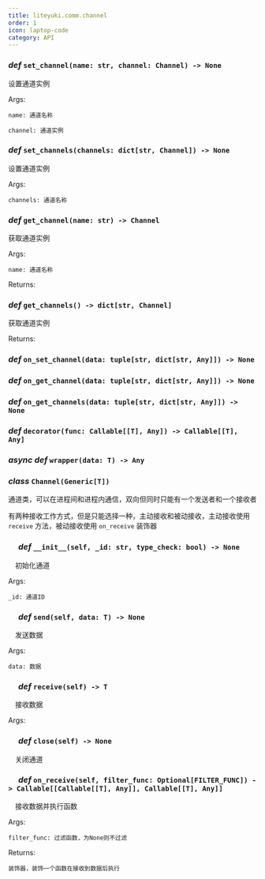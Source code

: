 ```yaml
---
title: liteyuki.comm.channel
order: 1
icon: laptop-code
category: API
---
```


### ***def*** `set_channel(name: str, channel: Channel) -> None`

设置通道实例

Args:

    name: 通道名称

    channel: 通道实例

### ***def*** `set_channels(channels: dict[str, Channel]) -> None`

设置通道实例

Args:

    channels: 通道名称

### ***def*** `get_channel(name: str) -> Channel`

获取通道实例

Args:

    name: 通道名称

Returns:

### ***def*** `get_channels() -> dict[str, Channel]`

获取通道实例

Returns:

### ***def*** `on_set_channel(data: tuple[str, dict[str, Any]]) -> None`



### ***def*** `on_get_channel(data: tuple[str, dict[str, Any]]) -> None`



### ***def*** `on_get_channels(data: tuple[str, dict[str, Any]]) -> None`



### ***def*** `decorator(func: Callable[[T], Any]) -> Callable[[T], Any]`



### ***async def*** `wrapper(data: T) -> Any`



### ***class*** `Channel(Generic[T])`

通道类，可以在进程间和进程内通信，双向但同时只能有一个发送者和一个接收者

有两种接收工作方式，但是只能选择一种，主动接收和被动接收，主动接收使用 `receive` 方法，被动接收使用 `on_receive` 装饰器

### &emsp; ***def*** `__init__(self, _id: str, type_check: bool) -> None`

&emsp;初始化通道

Args:

    _id: 通道ID

### &emsp; ***def*** `send(self, data: T) -> None`

&emsp;发送数据

Args:

    data: 数据

### &emsp; ***def*** `receive(self) -> T`

&emsp;接收数据

Args:

### &emsp; ***def*** `close(self) -> None`

&emsp;关闭通道

### &emsp; ***def*** `on_receive(self, filter_func: Optional[FILTER_FUNC]) -> Callable[[Callable[[T], Any]], Callable[[T], Any]]`

&emsp;接收数据并执行函数

Args:

    filter_func: 过滤函数，为None则不过滤

Returns:

    装饰器，装饰一个函数在接收到数据后执行

